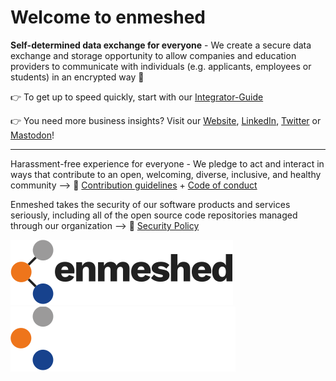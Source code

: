 # **Welcome to enmeshed**

**Self-determined data exchange for everyone** - We create a secure data exchange and storage opportunity to allow companies and education providers to communicate with individuals (e.g. applicants, employees or students) in an encrypted way 🔐

👉 To get up to speed quickly, start with our [Integrator-Guide](https://enmeshed.eu/integrate)

👉 You need more business insights? Visit our [Website](https://enmeshed.de), [LinkedIn](https://www.linkedin.com/showcase/enmeshed), [Twitter](https://twitter.com/enmeshed_jssoft) or [Mastodon](https://mastodon.social/@enmeshed)!

---

Harassment-free experience for everyone - We pledge to act and interact in ways that contribute to an open, welcoming, diverse, inclusive, and healthy community --> 🌈 [Contribution guidelines](https://github.com/nmshd/.github/blob/main/CONTRIBUTING.md) + [Code of conduct](https://github.com/nmshd/.github/blob/main/CODE_OF_CONDUCT.md)

Enmeshed takes the security of our software products and services seriously, including all of the open source code repositories managed through our organization --> 🚓 [Security Policy](https://github.com/nmshd/.github/security/policy)

![The enmeshed logo in light theme](https://raw.githubusercontent.com/nmshd/.github/main/profile/enmeshed-logo-light.svg#gh-light-mode-only)
![The enmeshed logo in dark theme](https://raw.githubusercontent.com/nmshd/.github/main/profile/enmeshed-logo-dark.svg#gh-dark-mode-only)
